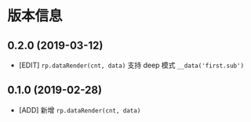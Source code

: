 # 版本信息
## 0.2.0 (2019-03-12)
* [EDIT] `rp.dataRender(cnt, data)` 支持 deep 模式 `__data('first.sub')`

## 0.1.0 (2019-02-28)
* [ADD] 新增 `rp.dataRender(cnt, data)`

